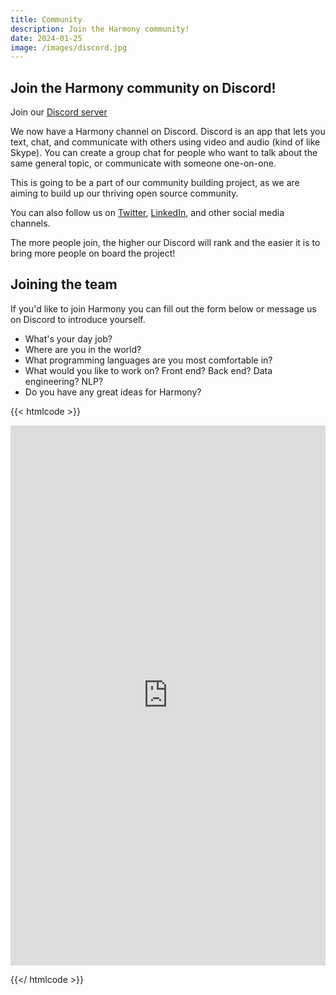 ```yaml
---
title: Community
description: Join the Harmony community!
date: 2024-01-25
image: /images/discord.jpg
---
```


## Join the Harmony community on Discord!

Join our [Discord server](https://discord.com/invite/harmonydata)

We now have a Harmony channel on Discord.
Discord is an app that lets you text, chat, and communicate with others using video and audio (kind of like Skype). You can create a group chat for people who want to talk about the same general topic, or communicate with someone one-on-one. 

This is going to be a part of our community building project, as we are aiming to build up our thriving open source community.

You can also follow us on [Twitter](https://twitter.com/harmony_data), [LinkedIn](https://www.linkedin.com/company/harmonydata/about/?viewAsMember=true), and other social media channels.

The more people join, the higher our Discord will rank and the easier it is to bring more people on board the project!


## Joining the team

If you'd like to join Harmony you can fill out the form below or message us on Discord to introduce yourself.

* What's your day job?
* Where are you in the world?
* What programming languages are you most comfortable in?
* What would you like to work on? Front end? Back end? Data engineering? NLP?
* Do you have any great ideas for Harmony?

{{< htmlcode >}}


<iframe src="https://docs.google.com/forms/d/e/1FAIpQLSe3CoLKMb3nzy7KIpebn2xvkd3CBNMLCK_dB0CWUhQY-QP5vA/viewform?embedded=true" width="640" height="864" frameborder="0" marginheight="0" marginwidth="0" style="margin: 0 auto; width: 100%">Loading…</iframe>


{{</ htmlcode >}}
